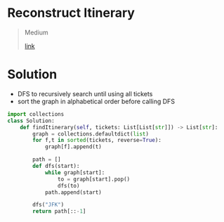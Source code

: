 # Reconstruct Itinerary

> Medium
>
> [link](https://leetcode.com/problems/reconstruct-itinerary/)

# Solution

- DFS to recursively search until using all tickets
- sort the graph in alphabetical order before calling DFS

```python
import collections
class Solution:
    def findItinerary(self, tickets: List[List[str]]) -> List[str]:
        graph = collections.defaultdict(list)
        for f,t in sorted(tickets, reverse=True):
            graph[f].append(t)

        path = []
        def dfs(start):
            while graph[start]:
                to = graph[start].pop()
                dfs(to)
            path.append(start)

        dfs("JFK")
        return path[::-1]
```
